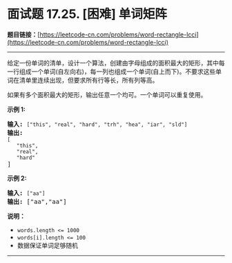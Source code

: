 # 面试题 17.25. [困难] 单词矩阵

**题目链接：**[https://leetcode-cn.com/problems/word-rectangle-lcci](https://leetcode-cn.com/problems/word-rectangle-lcci)

---

<div class="content__1Y2H">
 <div class="notranslate">
  <p>给定一份单词的清单，设计一个算法，创建由字母组成的面积最大的矩形，其中每一行组成一个单词(自左向右)，每一列也组成一个单词(自上而下)。不要求这些单词在清单里连续出现，但要求所有行等长，所有列等高。</p> 
  <p>如果有多个面积最大的矩形，输出任意一个均可。一个单词可以重复使用。</p> 
  <p><strong>示例 1:</strong></p> 
  <pre class="language-text"><strong>输入:</strong> <code>["this", "real", "hard", "trh", "hea", "iar", "sld"]</code>
<strong>输出:
</strong><code>[
&nbsp;  "this",
&nbsp;  "real",
&nbsp;  "hard"</code>
]</pre> 
  <p><strong>示例 2:</strong></p> 
  <pre class="language-text"><strong>输入:</strong> <code>["aa"]</code>
<strong>输出: </strong>["aa","aa"]</pre> 
  <p><strong>说明：</strong></p> 
  <ul> 
   <li><code>words.length &lt;= 1000</code></li> 
   <li><code>words[i].length &lt;= 100</code></li> 
   <li>数据保证单词足够随机</li> 
  </ul> 
 </div>
</div>

---

```

```